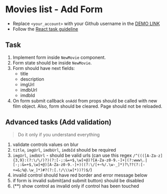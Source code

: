 # Movies list - Add Form
- Replace `<your_account>` with your Github username in the
  [DEMO LINK](https://lem47.github.io/react_movies-list-add-form/)
- Follow the [React task guideline](https://github.com/mate-academy/react_task-guideline#react-tasks-guideline)

## Task
1. Implement form inside `NewMovie` component.
2. Form state should be inside `NewMovie`.
3. Form should have next fields:
    - title
    - description
    - imgUrl
    - imdbUrl
    - imdbId
4. On form submit callback `onAdd` from props should be called with new film object.
  Also, form should be cleared. Page should not be reloaded.

## Advanced tasks (Add validation)
> Do it only if you understand everything

1. validate controls values on blur
2. `title`, `imgUrl`, `imdbUrl`, `imdbId` should be required
3. `imgUrl`, `imdbUrl` - should be valid urls (can use this regex `/^((([A-Za-z]{3,9}:(?:\/\/)?)(?:[-;:&=+$,\w]+@)?[A-Za-z0-9.-]+|(?:www\.|[-;:&=+$,\w]+@)[A-Za-z0-9.-]+)((?:\/[+~%/.\w-_]*)?\??(?:[-+=&;%@.\w_]*)#?(?:[.!/\\\w]*))?)$/`)
4. invalid control should have red border and error message below
5. if form is invalid submit(and submit button) should be disabled
6. (\*\*) show control as invalid only if control has been touched

